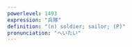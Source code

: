 ```yaml
---
powerlevel: 1493
expression: "兵隊"
definition: "(n) soldier; sailor; (P)"
pronunciation: "へいたい"
---
```

